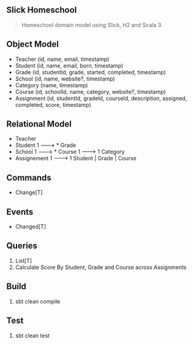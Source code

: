 Slick Homeschool
----------------
>Homeschool domain model using Slick, H2 and Scala 3.

Object Model
------------
* Teacher (id, name, email, timestamp)
* Student (id, name, email, born, timestamp)
* Grade (id, studentId, grade, started, completed, timestamp)
* School (id, name, website?, timestamp)
* Category (name, timestamp)
* Course (id, schoolId, name, category, website?, timestamp)
* Assignment (id, studentId, gradeId, courseId, description, assigned, completed, score, timestamp)

Relational Model
----------------
* Teacher
* Student 1 ---> * Grade
* School 1 ---> * Course 1 ---> 1 Category
* Assignement 1 ---> 1 Student | Grade | Course

Commands
--------
* Change[T]

Events
------
* Changed[T]

Queries
-------
1. List[T]
2. Calculate Score By Student, Grade and Course across Assignments

Build
-----
1. sbt clean compile

Test
----
1. sbt clean test